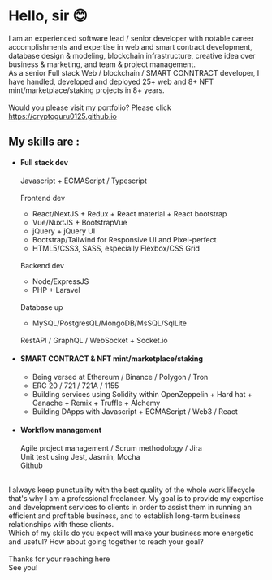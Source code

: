 <h1>Hello, sir 😊</h1>
I am an experienced software lead / senior developer with notable career accomplishments and expertise in web and smart contract development, database design & modeling, blockchain infrastructure, creative idea over business & marketing, and team & project management.<br>
As a senior Full stack Web / blockchain / SMART CONNTRACT developer, I have handled, developed and deployed 25+ web and 8+ NFT mint/marketplace/staking projects in 8+ years.<br><br>
<span>Would you please visit my portfolio? Please click 
</span><a href = https://cryptoguru0125.github.io/>https://cryptoguru0125.github.io</a>

<h2>My skills are :</h2>
<ul>
  <li>
    <h4>Full stack dev</h4>
    Javascript + ECMAScript / Typescript
    <br><br>
    Frontend dev
  </li>
  <ul>
    <li>React/NextJS + Redux + React material + React bootstrap</li>
    <li>Vue/NuxtJS + BootstrapVue</li>
    <li>jQuery + jQuery UI</li>
    <li>Bootstrap/Tailwind for Responsive UI and Pixel-perfect</li>
    <li>HTML5/CSS3, SASS, especially Flexbox/CSS Grid</li>
  </ul>
  <br>
  Backend dev
  <ul>
    <li>Node/ExpressJS</li>
    <li>PHP + Laravel</li>
  </ul> 
  <br>
  Database up
  <ul>
    <li>MySQL/PostgresQL/MongoDB/MsSQL/SqlLite</li>
  </ul>
  <br>
  RestAPI / GraphQL / WebSocket + Socket.io
  <li>
    <h4>SMART CONTRACT & NFT mint/marketplace/staking</h4>
  </li>
  <ul>
    <li>Being versed at Ethereum / Binance / Polygon / Tron</li>
    <li>ERC 20 / 721 / 721A / 1155</li>
    <li>Building services using Solidity within OpenZeppelin + Hard hat + Ganache + Remix + Truffle + Alchemy</li>
    <li>Building DApps with Javascript + ECMAScript / Web3 / React</li>
  </ul>
  <li>
    <h4>Workflow management</h4>
    Agile project management / Scrum methodology / Jira
    <br>
    Unit test using Jest, Jasmin, Mocha
    <br>
    Github
  </li>
 </ul>
<br>
I always keep punctuality with the best quality of the whole work lifecycle that's why I am a professional freelancer. My goal is to provide my expertise and development services to clients in order to assist them in running an efficient and profitable business, and to establish long-term business relationships with these clients.
<br>
Which of my skills do you expect will make your business more energetic and useful? How about going together to reach your goal?
<br><br>
Thanks for your reaching here
<br>
See you!
<br><br>
</ul>
